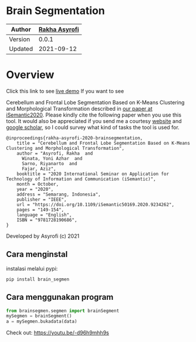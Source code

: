 # Brain Segmentation
Author  | [Rakha Asyrofi](https://scholar.google.com/citations?user=WN9T5UUAAAAJ&hl=id&oi=ao)
 -------|-----------
Version | 0.0.1
Updated | 2021-09-12

# Overview
Click this link to see [live demo](https://segbrain.herokuapp.com/) If you want to see 

Cerebellum and Frontal Lobe Segmentation Based on K-Means Clustering and Morphological Transformation described in [our paper at iSemantic2020](https://ieeexplore.ieee.org/document/9234262). Please kindly cite the following paper when you use this tool. It would also be appreciated if you send me a courtesy [website](http://rakha.asyrofi.com/) and [google scholar](https://scholar.google.com/citations?user=WN9T5UUAAAAJ&hl=id&oi=ao), so I could survey what kind of tasks the tool is used for. 
```
@inproceedings{rakha-asyrofi-2020-brainsegmentation,
    title = "Cerebellum and Frontal Lobe Segmentation Based on K-Means Clustering and Morphological Transformation",
    author = "Asyrofi, Rakha  and
      Winata, Yoni Azhar  and
      Sarno, Riyanarto  and
      Fajar, Aziz",
    booktitle = "2020 International Seminar on Application for Technology of Information and Communication (iSemantic)",
    month = October,
    year = "2020",
    address = "Semarang, Indonesia",
    publisher = "IEEE",
    url = "https://doi.org/10.1109/iSemantic50169.2020.9234262",
    pages = "149-154",
    language = "English",
    ISBN = "9781728190686",
}
```

Developed by Asyrofi (c) 2021

## Cara menginstal

instalasi melalui pypi:

    pip install brain_segmen


## Cara menggunakan program

```python
from brainsegmen.segmen import brainSegment
mySegmen = brainSegment()
a = mySegmen.bukadata(data)
```

Check out: https://youtu.be/-d96h9mhh9s



